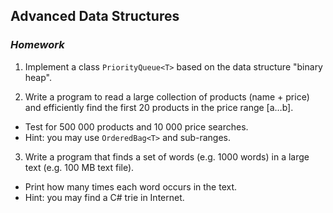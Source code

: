 ## Advanced Data Structures
### _Homework_

1. Implement a class `PriorityQueue<T>` based on the data structure "binary heap".

2. Write a program to read a large collection of products (name + price) and efficiently find the first 20 products in the price range [a…b].
  * Test for 500 000 products and 10 000 price searches.
  * Hint: you may use `OrderedBag<T>` and sub-ranges.
3. Write a program that finds a set of words (e.g. 1000 words) in a large text (e.g. 100 MB text file).
  * Print how many times each word occurs in the text.
  * Hint: you may find a C# trie in Internet.